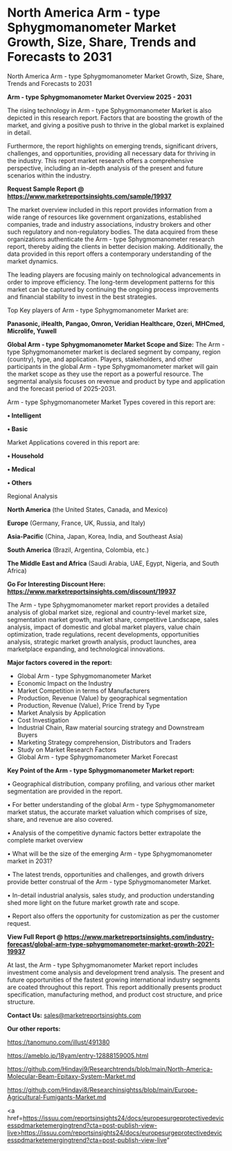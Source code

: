 # North America Arm - type Sphygmomanometer Market Growth, Size, Share, Trends and Forecasts to 2031
North America Arm - type Sphygmomanometer Market Growth, Size, Share, Trends and Forecasts to 2031

<Strong> Arm - type Sphygmomanometer Market Overview 2025 - 2031</strong>

The rising technology in Arm - type Sphygmomanometer Market is also depicted in this research report. Factors that are boosting the growth of the market, and giving a positive push to thrive in the global market is explained in detail.

Furthermore, the report highlights on emerging trends, significant drivers, challenges, and opportunities, providing all necessary data for thriving in the industry. This report market research offers a comprehensive perspective, including an in-depth analysis of the present and future scenarios within the industry.

<strong>Request Sample Report @ <a href=https://www.marketreportsinsights.com/sample/19937>https://www.marketreportsinsights.com/sample/19937</a></strong>

The market overview included in this report provides information from a wide range of resources like government organizations, established companies, trade and industry associations, industry brokers and other such regulatory and non-regulatory bodies. The data acquired from these organizations authenticate the Arm - type Sphygmomanometer research report, thereby aiding the clients in better decision making. Additionally, the data provided in this report offers a contemporary understanding of the market dynamics.

The leading players are focusing mainly on technological advancements in order to improve efficiency. The long-term development patterns for this market can be captured by continuing the ongoing process improvements and financial stability to invest in the best strategies.

Top Key players of Arm - type Sphygmomanometer Market are:

<strong>Panasonic, iHealth, Pangao, Omron, Veridian Healthcare, Ozeri, MHCmed, Microlife, Yuwell</strong>

<strong><b>Global Arm - type Sphygmomanometer Market Scope and Size:</b></strong>
The Arm - type Sphygmomanometer market is declared segment by company, region (country), type, and application. Players, stakeholders, and other participants in the global Arm - type Sphygmomanometer market will gain the market scope as they use the report as a powerful resource. The segmental analysis focuses on revenue and product by type and application and the forecast period of 2025-2031.

Arm - type Sphygmomanometer Market Types covered in this report are:

<strong>• Intelligent

• Basic</strong>

Market Applications covered in this report are:

<strong>• Household

• Medical

• Others</strong> 

Regional Analysis

<strong>North America</strong> (the United States, Canada, and Mexico)

<strong>Europe</strong> (Germany, France, UK, Russia, and Italy)

<strong>Asia-Pacific</strong> (China, Japan, Korea, India, and Southeast Asia)

<strong>South America</strong> (Brazil, Argentina, Colombia, etc.)

<strong>The Middle East and Africa</strong> (Saudi Arabia, UAE, Egypt, Nigeria, and South Africa)

<strong>Go For Interesting Discount Here: <a href=https://www.marketreportsinsights.com/discount/19937>https://www.marketreportsinsights.com/discount/19937</a></strong>

The Arm - type Sphygmomanometer market report provides a detailed analysis of global market size, regional and country-level market size, segmentation market growth, market share, competitive Landscape, sales analysis, impact of domestic and global market players, value chain optimization, trade regulations, recent developments, opportunities analysis, strategic market growth analysis, product launches, area marketplace expanding, and technological innovations.

<strong><b>Major factors covered in the report:</b></strong>
<ul>
  <li>Global Arm - type Sphygmomanometer Market </li>
  <li>Economic Impact on the Industry</li>
  <li>Market Competition in terms of Manufacturers</li>
  <li>Production, Revenue (Value) by geographical segmentation</li>
  <li>Production, Revenue (Value), Price Trend by Type</li>
  <li>Market Analysis by Application</li>
  <li>Cost Investigation</li>
  <li>Industrial Chain, Raw material sourcing strategy and Downstream Buyers</li>
  <li>Marketing Strategy comprehension, Distributors and Traders</li>
  <li>Study on Market Research Factors</li>
  <li>Global Arm - type Sphygmomanometer Market Forecast</li>
</ul>

<strong><b>Key Point of the Arm - type Sphygmomanometer Market report:</b></strong>

• Geographical distribution, company profiling, and various other market segmentation are provided in the report.

• For better understanding of the global Arm - type Sphygmomanometer market status, the accurate market valuation which comprises of size, share, and revenue are also covered.

• Analysis of the competitive dynamic factors better extrapolate the complete market overview

• What will be the size of the emerging Arm - type Sphygmomanometer market in 2031?

• The latest trends, opportunities and challenges, and growth drivers provide better construal of the Arm - type Sphygmomanometer Market.

• In-detail industrial analysis, sales study, and production understanding shed more light on the future market growth rate and scope.

• Report also offers the opportunity for customization as per the customer request.

<strong><b>View Full Report @ <a href=https://www.marketreportsinsights.com/industry-forecast/global-arm-type-sphygmomanometer-market-growth-2021-19937>https://www.marketreportsinsights.com/industry-forecast/global-arm-type-sphygmomanometer-market-growth-2021-19937</a></b></strong>


At last, the Arm - type Sphygmomanometer Market report includes investment come analysis and development trend analysis. The present and future opportunities of the fastest growing international industry segments are coated throughout this report. This report additionally presents product specification, manufacturing method, and product cost structure, and price structure.

<strong>Contact Us:</strong>
sales@marketreportsinsights.com

<strong>Our other reports:</strong>

<a href=https://tanomuno.com/illust/491380>https://tanomuno.com/illust/491380</a>

<a href=https://ameblo.jp/18yam/entry-12888159005.html>https://ameblo.jp/18yam/entry-12888159005.html</a>

<a href=https://github.com/Hindavi9/Researchtrends/blob/main/North-America-Molecular-Beam-Epitaxy-System-Market.md>https://github.com/Hindavi9/Researchtrends/blob/main/North-America-Molecular-Beam-Epitaxy-System-Market.md</a>

<a href=https://github.com/Hindavi8/Researchinsightss/blob/main/Europe-Agricultural-Fumigants-Market.md>https://github.com/Hindavi8/Researchinsightss/blob/main/Europe-Agricultural-Fumigants-Market.md</a>

<a href=https://issuu.com/reportsinsights24/docs/europesurgeprotectivedevicesspdmarketemergingtrend?cta=post-publish-view-live>https://issuu.com/reportsinsights24/docs/europesurgeprotectivedevicesspdmarketemergingtrend?cta=post-publish-view-live</a>"
